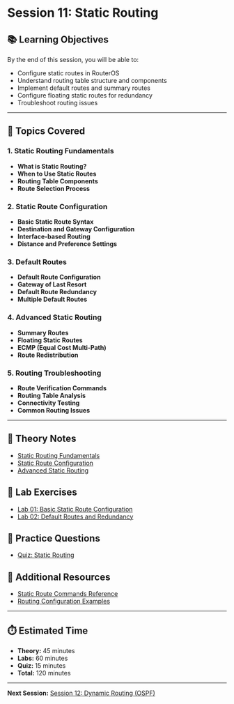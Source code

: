 # Session 11: Static Routing

## 📚 Learning Objectives
By the end of this session, you will be able to:
- Configure static routes in RouterOS
- Understand routing table structure and components
- Implement default routes and summary routes
- Configure floating static routes for redundancy
- Troubleshoot routing issues

---

## 🎯 Topics Covered

### 1. Static Routing Fundamentals
- **What is Static Routing?**
- **When to Use Static Routes**
- **Routing Table Components**
- **Route Selection Process**

### 2. Static Route Configuration
- **Basic Static Route Syntax**
- **Destination and Gateway Configuration**
- **Interface-based Routing**
- **Distance and Preference Settings**

### 3. Default Routes
- **Default Route Configuration**
- **Gateway of Last Resort**
- **Default Route Redundancy**
- **Multiple Default Routes**

### 4. Advanced Static Routing
- **Summary Routes**
- **Floating Static Routes**
- **ECMP (Equal Cost Multi-Path)**
- **Route Redistribution**

### 5. Routing Troubleshooting
- **Route Verification Commands**
- **Routing Table Analysis**
- **Connectivity Testing**
- **Common Routing Issues**

---

## 📖 Theory Notes
- [Static Routing Fundamentals](./theory/static-routing-fundamentals.md)
- [Static Route Configuration](./theory/static-route-config.md)
- [Advanced Static Routing](./theory/advanced-static-routing.md)

## 🧪 Lab Exercises
- [Lab 01: Basic Static Route Configuration](./labs/lab01-static-routes.md)
- [Lab 02: Default Routes and Redundancy](./labs/lab02-default-routes.md)

## 📝 Practice Questions
- [Quiz: Static Routing](./quiz/static-routing-quiz.md)

## 🔗 Additional Resources
- [Static Route Commands Reference](./resources/static-route-commands.md)
- [Routing Configuration Examples](./resources/routing-examples.md)

---

## ⏱️ Estimated Time
- **Theory:** 45 minutes
- **Labs:** 60 minutes
- **Quiz:** 15 minutes
- **Total:** 120 minutes

---

**Next Session:** [Session 12: Dynamic Routing (OSPF)](../12-ospf/) 
